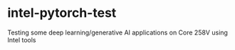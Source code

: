 # intel-pytorch-test
Testing some deep learning/generative AI applications on Core 258V using Intel tools

